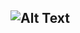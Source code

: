![Alt Text](https://github.com/KrzysztofSobol/krzysztofsobol.xyz/blob/master/src/main/resources/title.png)
---
